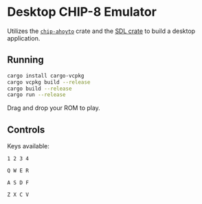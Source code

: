 # Desktop CHIP-8 Emulator

Utilizes the [`chip-ahoyto`](../../) crate and the [SDL crate](https://github.com/Rust-SDL2/rust-sdl2) to build a desktop application.

## Running

```bash
cargo install cargo-vcpkg
cargo vcpkg build --release
cargo build --release
cargo run --release
```

Drag and drop your ROM to play.

## Controls

Keys available:

`1 2 3 4`

`Q W E R`

`A S D F`

`Z X C V`
